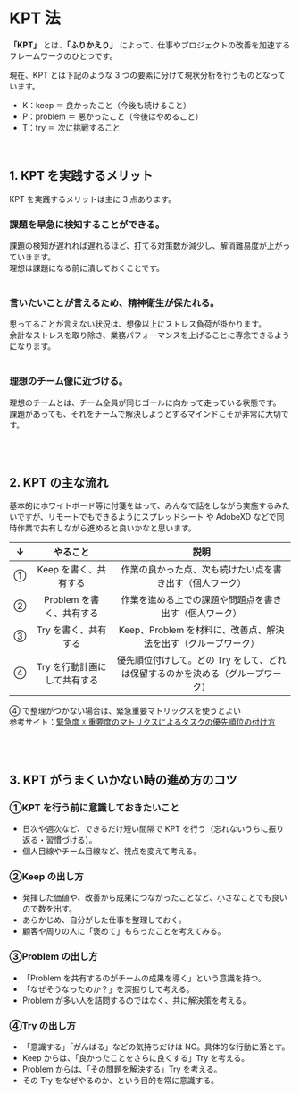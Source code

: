 # KPT 法

**「KPT」** とは、**「ふりかえり」** によって、仕事やプロジェクトの改善を加速するフレームワークのひとつです。

現在、KPT とは下記のような 3 つの要素に分けて現状分析を行うものとなっています。

- K：keep ＝ 良かったこと（今後も続けること）
- P：problem ＝ 悪かったこと（今後はやめること）
- T：try ＝ 次に挑戦すること

<br>

## 1. KPT を実践するメリット

KPT を実践するメリットは主に 3 点あります。

### 課題を早急に検知することができる。

課題の検知が遅れれば遅れるほど、打てる対策数が減少し、解消難易度が上がっていきます。<br>
理想は課題になる前に潰しておくことです。<br><br>

### 言いたいことが言えるため、精神衛生が保たれる。

思ってることが言えない状況は、想像以上にストレス負荷が掛かります。<br>
余計なストレスを取り除き、業務パフォーマンスを上げることに専念できるようになります。<br><br>

### 理想のチーム像に近づける。

理想のチームとは、チーム全員が同じゴールに向かって走っている状態です。<br>
課題があっても、それをチームで解決しようとするマインドこそが非常に大切です。<br>

<br><br>

## 2. KPT の主な流れ

基本的にホワイトボード等に付箋をはって、みんなで話をしながら実施するみたいですが、リモートでもできるようにスプレッドシート や AdobeXD などで同時作業で共有しながら進めると良いかなと思います。

|  ↓  |           やること           |                                      説明                                       |
| :-: | :--------------------------: | :-----------------------------------------------------------------------------: |
|  ①  |    Keep を書く、共有する     |            作業の良かった点、次も続けたい点を書き出す（個人ワーク）             |
|  ②  |   Problem を書く、共有する   |             作業を進める上での課題や問題点を書き出す（個人ワーク）              |
|  ③  |     Try を書く、共有する     |         Keep、Problem を材料に、改善点、解決法を出す（グループワーク）          |
|  ④  | Try を行動計画にして共有する | 優先順位付けして。どの Try をして、どれは保留するのかを決める（グループワーク） |

④ で整理がつかない場合は、緊急重要マトリックスを使うとよい<br>
参考サイト：[緊急度 ☓ 重要度のマトリクスによるタスクの優先順位の付け方](https://www.jooto.com/contents/priority-matrix/)

<br><br>

## 3. KPT がうまくいかない時の進め方のコツ

### ①KPT を行う前に意識しておきたいこと

- 日次や週次など、できるだけ短い間隔で KPT を行う（忘れないうちに振り返る・習慣づける）。
- 個人目線やチーム目線など、視点を変えて考える。

### ②Keep の出し方

- 発揮した価値や、改善から成果につながったことなど、小さなことでも良いので数を出す。
- あらかじめ、自分がした仕事を整理しておく。
- 顧客や周りの人に「褒めて」もらったことを考えてみる。

### ③Problem の出し方

- 「Problem を共有するのがチームの成果を導く」という意識を持つ。
- 「なぜそうなったのか？」を深掘りして考える。
- Problem が多い人を詰問するのではなく、共に解決策を考える。

### ④Try の出し方

- 「意識する」「がんばる」などの気持ちだけは NG。具体的な行動に落とす。
- Keep からは、「良かったことをさらに良くする」Try を考える。
- Problem からは、「その問題を解決する」Try を考える。
- その Try をなぜやるのか、という目的を常に意識する。
